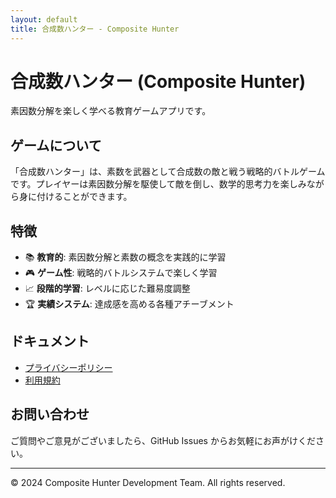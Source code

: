 ```yaml
---
layout: default
title: 合成数ハンター - Composite Hunter
---
```


# 合成数ハンター (Composite Hunter)

素因数分解を楽しく学べる教育ゲームアプリです。

## ゲームについて

「合成数ハンター」は、素数を武器として合成数の敵と戦う戦略的バトルゲームです。プレイヤーは素因数分解を駆使して敵を倒し、数学的思考力を楽しみながら身に付けることができます。

## 特徴

- 📚 **教育的**: 素因数分解と素数の概念を実践的に学習
- 🎮 **ゲーム性**: 戦略的バトルシステムで楽しく学習
- 📈 **段階的学習**: レベルに応じた難易度調整
- 🏆 **実績システム**: 達成感を高める各種アチーブメント

## ドキュメント

- [プライバシーポリシー](privacy-policy.html)
- [利用規約](terms-of-service.html)

## お問い合わせ

ご質問やご意見がございましたら、GitHub Issues からお気軽にお声がけください。

---

© 2024 Composite Hunter Development Team. All rights reserved.